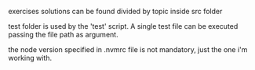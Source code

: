 exercises solutions can be found divided by topic inside src folder

test folder is used by the 'test' script. A single test file can be executed passing the file path as argument.

the node version specified in .nvmrc file is not mandatory, just the one i'm working with.
